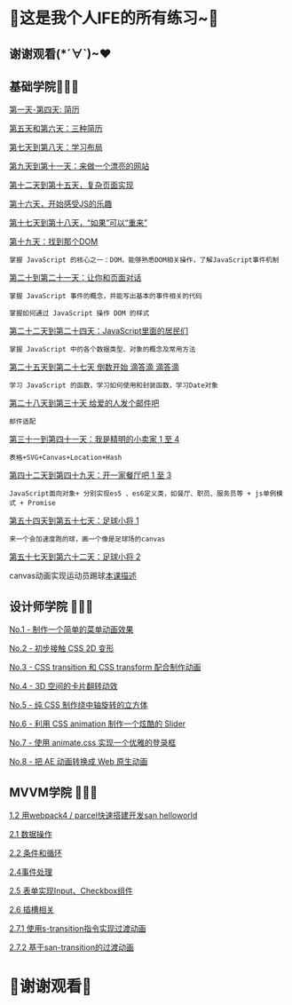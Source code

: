 # 🍰这是我个人IFE的所有练习~🍰

## 谢谢观看(*´∀`)~♥

## 基础学院🐣🐣🐣

[第一天-第四天: 简历](https://babe-doll.github.io/2018-IFE/BasicCourse/resume1/html.html)

[第五天和第六天：三种简历](https://babe-doll.github.io/2018-IFE/BasicCourse/test4/test4.html)

[第七天到第八天：学习布局](https://babe-doll.github.io/2018-IFE/BasicCourse/test7/test7.html)

[第九天到第十一天：来做一个漂亮的网站](https://babe-doll.github.io/2018-IFE/BasicCourse/test9/test9.html)

[第十二天到第十五天，复杂页面实现](https://babe-doll.github.io/2018-IFE/BasicCourse/test12/test12.html)

[第十六天，开始感受JS的乐趣](https://babe-doll.github.io/2018-IFE/BasicCourse/resume1/html.html)

[第十七天到第十八天，“如果”可以“重来”](https://babe-doll.github.io/2018-IFE/BasicCourse/resume1/html.html) 

[第十九天：找到那个DOM](https://babe-doll.github.io/2018-IFE/BasicCourse/test19/test19.html)

    掌握 JavaScript 的核心之一：DOM，能够熟悉DOM相关操作，了解JavaScript事件机制
  
[第二十到第二十一天：让你和页面对话](https://babe-doll.github.io/2018-IFE/BasicCourse/test20/test20.html)

    掌握 JavaScript 事件的概念，并能写出基本的事件相关的代码
    
    掌握如何通过 JavaScript 操作 DOM 的样式

[第二十二天到第二十四天：JavaScript里面的居民们](https://babe-doll.github.io/2018-IFE/BasicCourse/test22/a.html)

    掌握 JavaScript 中的各个数据类型、对象的概念及常用方法
    
[第二十五天到第二十七天 倒数开始 滴答滴 滴答滴](https://babe-doll.github.io/2018-IFE/BasicCourse/test25/test25.html)

    学习 JavaScript 的函数，学习如何使用和封装函数，学习Date对象
    
[第二十八天到第三十天 给爱的人发个邮件吧](https://babe-doll.github.io/2018-IFE/BasicCourse/test28/test28.html)

    邮件适配

[第三十一到第四十一天：我是精明的小卖家 1 至 4](https://babe-doll.github.io/2018-IFE/BasicCourse/test39/test31.html)

    表格+SVG+Canvas+Location+Hash
    
[第四十二天到第四十九天：开一家餐厅吧 1 至 3](https://babe-doll.github.io/2018-IFE/BasicCourse/test47/index.html)

    JavaScript面向对象+ 分别实现es5 、es6定义类，如餐厅、职员、服务员等 + js单例模式 + Promise

[第五十四天到第五十七天：足球小将 1](https://babe-doll.github.io/2018-IFE/BasicCourse/test54./test54.html)
    
    来一个会加速度跑的球，画一个像是足球场的canvas
    
[第五十七天到第六十二天：足球小将 2](https://babe-doll.github.io/2018-IFE/BasicCourse/test58/test54.html)

   canvas动画实现运动员踢球[本课描述](http://ife.baidu.com/course/detail/id/63)


## 设计师学院 🌟🌟🌟

[No.1 - 制作一个简单的菜单动画效果](https://babe-doll.github.io/2018-IFE/test1/test1.html)

[No.2 - 初步接触 CSS 2D 变形](https://babe-doll.github.io/2018-IFE/test2/2d.html)

[No.3 - CSS transition 和 CSS transform 配合制作动画](https://babe-doll.github.io/2018-IFE/test3/babedolltest3.html)

[No.4 - 3D 空间的卡片翻转动效](https://babe-doll.github.io/2018-IFE/test4/test4.html)

[No.5 - 纯 CSS 制作绕中轴旋转的立方体](https://babe-doll.github.io/2018-IFE/test5/test5-cube.html)

[No.6 - 利用 CSS animation 制作一个炫酷的 Slider](https://github.com/Babe-Doll/2018-IFE/tree/master/test6)

[No.7 - 使用 animate.css 实现一个优雅的登录框](https://babe-doll.github.io/2018-IFE/test7/test7-login.html)

[No.8 - 把 AE 动画转换成 Web 原生动画](https://babe-doll.github.io/2018-IFE/test8/test8.html)

## MVVM学院 🍉🍉🍉

[1.2 用webpack4 / parcel快速搭建开发san helloworld](https://babe-doll.github.io/2018-IFE//MVVM/1-2/dist/index.html)

[2.1 数据操作](https://babe-doll.github.io/2018-IFE/MVVM/2-1/2-1.html)

[2.2 条件和循环](https://babe-doll.github.io/2018-IFE/MVVM/2-2/index.html)

[2.4事件处理](https://babe-doll.github.io/2018-IFE/MVVM/2-4/index.html)

[2.5 表单实现Input、Checkbox组件](https://babe-doll.github.io/2018-IFE/MVVM/2-5/index.html)

[2.6 插槽相关](https://babe-doll.github.io/2018-IFE/MVVM/2-6/index.html)

[2.7.1 使用s-transition指令实现过渡动画](https://babe-doll.github.io/2018-IFE/MVVM/2-7-1/index.html)

[2.7.2 基于san-transition的过渡动画](https://babe-doll.github.io/2018-IFE/MVVM/2-7-2/index.html)



# 🍩谢谢观看🍩
